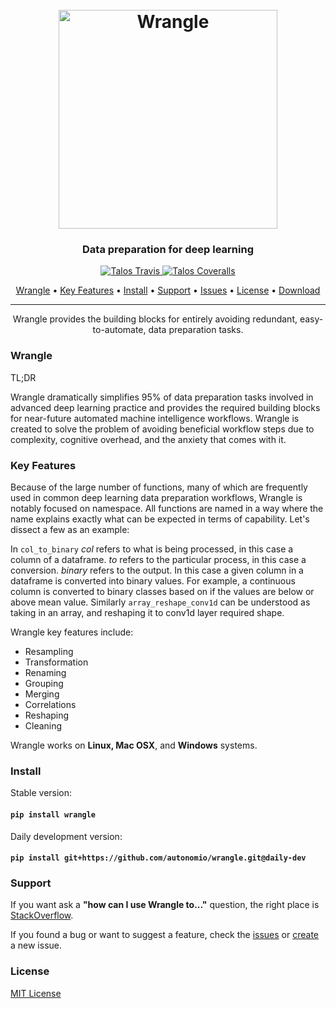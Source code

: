 <h1 align="center">
  <br>
  <a href="http://autonom.io"><img src="https://raw.githubusercontent.com/autonomio/wrangle/master/logo.png" alt="Wrangle" width="350"></a>
  <br>
</h1>

<h3 align="center">Data preparation for deep learning</h3>

<p align="center">

  <a href="https://travis-ci.org/autonomio/wrangle">
    <img src="https://img.shields.io/travis/autonomio/wrangle/master.svg?style=for-the-badge&logo=appveyor" alt="Talos Travis">
  </a>

  <a href="https://coveralls.io/github/autonomio/wrangle">
    <img src="https://img.shields.io/coveralls/github/wrangle/talos.svg?style=for-the-badge&logo=appveyor" alt="Talos Coveralls">
  </a>

</p>

<p align="center">
  <a href="#Wrangle">Wrangle</a> •
  <a href="#Key-Features">Key Features</a> •
  <a href="#Install">Install</a> •
  <a href="#Support">Support</a> •
  <a href="https://github.com/autonomio/wrangle/issues">Issues</a> •
  <a href="#License">License</a> •
  <a href="https://github.com/autonomio/wrangle/archive/master.zip">Download</a>
</p>
<hr>
<p align="center">
Wrangle provides the building blocks for entirely avoiding redundant, easy-to-automate, data preparation tasks.
</p>

### Wrangle

TL;DR

Wrangle dramatically simplifies 95% of data preparation tasks involved in advanced deep learning practice and provides the required building blocks for near-future automated machine intelligence workflows. Wrangle is created to solve the problem of avoiding beneficial workflow steps due to complexity, cognitive overhead, and the anxiety that comes with it.

### Key Features

Because of the large number of functions, many of which are frequently used in common deep learning data preparation workflows, Wrangle is notably focused on namespace. All functions are named in a way where the name explains exactly what can be expected in terms of capability. Let's dissect a few as an example:

In `col_to_binary` *col* refers to what is being processed, in this case a column of a dataframe. *to* refers to the particular process, in this case a conversion. *binary* refers to the output. In this case a given column in a dataframe is converted into binary values. For example, a continuous column is converted to binary classes based on if the values are below or above mean value. Similarly `array_reshape_conv1d` can be understood as taking in an array, and reshaping it to conv1d layer required shape.

Wrangle key features include:

- Resampling
- Transformation
- Renaming
- Grouping
- Merging
- Correlations
- Reshaping
- Cleaning

Wrangle works on **Linux, Mac OSX**, and **Windows** systems.

### Install

Stable version:

#### `pip install wrangle`

Daily development version:

#### `pip install git+https://github.com/autonomio/wrangle.git@daily-dev`

### Support

If you want ask a **"how can I use Wrangle to..."** question, the right place is [StackOverflow](https://stackoverflow.com/questions/ask).

If you found a bug or want to suggest a feature, check the [issues](https://github.com/autonomio/wrangle/issues) or [create](https://github.com/autonomio/wrangle/issues/new/choose) a new issue.


### License

[MIT License](https://github.com/autonomio/wrangle/blob/master/LICENSE)
